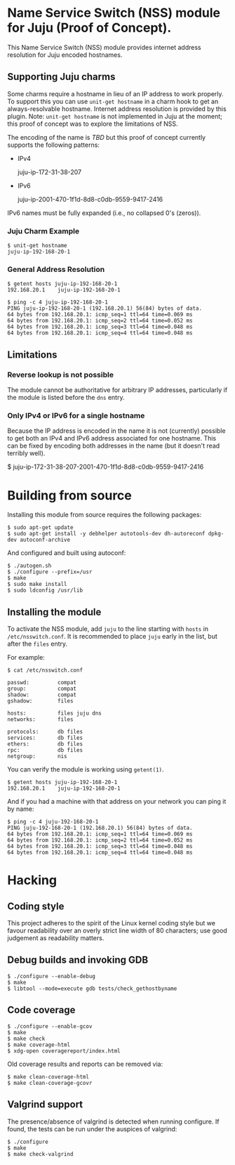 # Name Service Switch (NSS) module for Juju (Proof of Concept).

This Name Service Switch (NSS) module provides internet address
resolution for Juju encoded hostnames.

## Supporting Juju charms

Some charms require a hostname in lieu of an IP address to work
properly. To support this you can use ```unit-get hostname``` in a
charm hook to get an always-resolvable hostname. Internet address
resolution is provided by this plugin. Note: ```unit-get hostname```
is not implemented in Juju at the moment; this proof of concept was to
explore the limitations of NSS.

The encoding of the name is *TBD* but this proof of concept currently
supports the following patterns:

* IPv4

	juju-ip-172-31-38-207

* IPv6

	juju-ip-2001-470-1f1d-8d8-c0db-9559-9417-2416

IPv6 names must be fully expanded (i.e., no collapsed 0's (zeros)).

### Juju Charm Example

	$ unit-get hostname
	juju-ip-192-168-20-1

### General Address Resolution

	$ getent hosts juju-ip-192-168-20-1
	192.168.20.1    juju-ip-192-168-20-1

	$ ping -c 4 juju-ip-192-168-20-1
	PING juju-ip-192-168-20-1 (192.168.20.1) 56(84) bytes of data.
	64 bytes from 192.168.20.1: icmp_seq=1 ttl=64 time=0.069 ms
	64 bytes from 192.168.20.1: icmp_seq=2 ttl=64 time=0.052 ms
	64 bytes from 192.168.20.1: icmp_seq=3 ttl=64 time=0.048 ms
	64 bytes from 192.168.20.1: icmp_seq=4 ttl=64 time=0.048 ms

## Limitations

### Reverse lookup is not possible

The module cannot be authoritative for arbitrary IP addresses,
particularly if the module is listed before the ```dns``` entry.

### Only IPv4 or IPv6 for a single hostname

Because the IP address is encoded in the name it is not (currently)
possible to get both an IPv4 and IPv6 address associated for one
hostname. This can be fixed by encoding both addresses in the name
(but it doesn't read terribly well).

   $ juju-ip-172-31-38-207-2001-470-1f1d-8d8-c0db-9559-9417-2416

# Building from source

Installing this module from source requires the following packages:

	$ sudo apt-get update
	$ sudo apt-get install -y debhelper autotools-dev dh-autoreconf dpkg-dev autoconf-archive

And configured and built using autoconf:

	$ ./autogen.sh
	$ ./configure --prefix=/usr
	$ make
	$ sudo make install
	$ sudo ldconfig /usr/lib

## Installing the module

To activate the NSS module, add ```juju``` to the line starting with
```hosts``` in ```/etc/nsswitch.conf```. It is recommended to place
```juju``` early in the list, but after the ```files``` entry.

For example:

	$ cat /etc/nsswitch.conf

	passwd:         compat
	group:          compat
	shadow:         compat
	gshadow:        files

	hosts:          files juju dns
	networks:       files

	protocols:      db files
	services:       db files
	ethers:         db files
	rpc:            db files
	netgroup:       nis

You can verify the module is working using ```getent(1)```.

	$ getent hosts juju-ip-192-168-20-1
	192.168.20.1    juju-ip-192-168-20-1

And if you had a machine with that address on your network you can
ping it by name:

	$ ping -c 4 juju-192-168-20-1
	PING juju-192-168-20-1 (192.168.20.1) 56(84) bytes of data.
	64 bytes from 192.168.20.1: icmp_seq=1 ttl=64 time=0.069 ms
	64 bytes from 192.168.20.1: icmp_seq=2 ttl=64 time=0.052 ms
	64 bytes from 192.168.20.1: icmp_seq=3 ttl=64 time=0.048 ms
	64 bytes from 192.168.20.1: icmp_seq=4 ttl=64 time=0.048 ms

# Hacking

## Coding style

This project adheres to the spirit of the Linux kernel coding style
but we favour readability over an overly strict line width of 80
characters; use good judgement as readability matters.

## Debug builds and invoking GDB

	$ ./configure --enable-debug
	$ make
	$ libtool --mode=execute gdb tests/check_gethostbyname

## Code coverage

	$ ./configure --enable-gcov
	$ make
	$ make check
	$ make coverage-html
	$ xdg-open coveragereport/index.html

Old coverage results and reports can be removed via:

	$ make clean-coverage-html
	$ make clean-coverage-gcovr

## Valgrind support

The presence/absence of valgrind is detected when running configure.
If found, the tests can be run under the auspices of valgrind:

	$ ./configure
	$ make
	$ make check-valgrind
